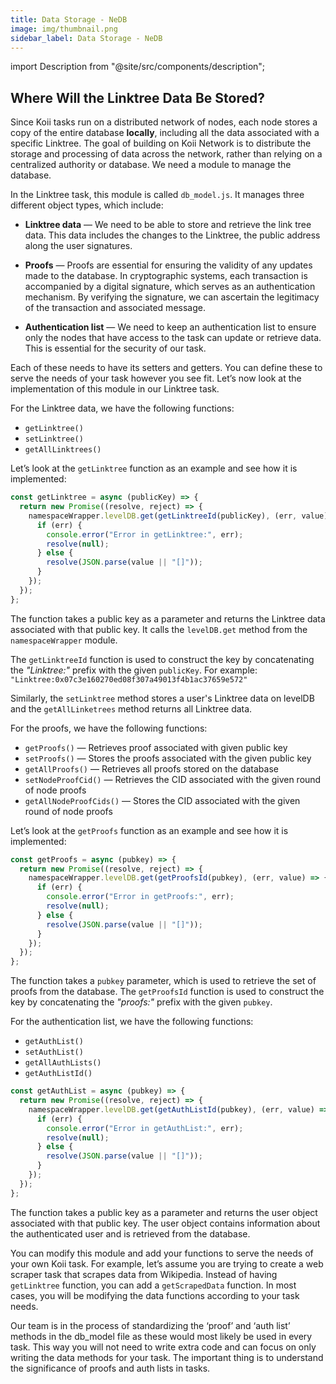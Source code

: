 ```yaml
---
title: Data Storage - NeDB
image: img/thumbnail.png
sidebar_label: Data Storage - NeDB
---
```


import Description from "@site/src/components/description";

<Description
text="This section will provide information on how and where your tasks can store data in a decentralized format. We will continue to learn that with Linktree's example, where we are required to store information about each individual user who creates a Linktree on the application."
/>

## Where Will the Linktree Data Be Stored?

Since Koii tasks run on a distributed network of nodes, each node stores a copy of the entire database **locally**, including all the data associated with a specific Linktree.
The goal of building on Koii Network is to distribute the storage and processing of data across the network, rather than relying on a centralized authority or database. We
need a module to manage the database.

In the Linktree task, this module is called `db_model.js`. It manages three different object types, which include:

- **Linktree data** — We need to be able to store and retrieve the link tree data. This data includes the changes to the Linktree, the public address along the user signatures.

- **Proofs** — Proofs are essential for ensuring the validity of any updates made to the database. In cryptographic systems, each transaction is accompanied by a digital signature, which serves as an authentication mechanism. By verifying the signature, we can ascertain the legitimacy of the transaction and associated message.

- **Authentication list** — We need to keep an authentication list to ensure only the nodes that have access to the task can update or retrieve data. This is essential for the security of our task.

Each of these needs to have its setters and getters. You can define these to serve the needs of your task however you see fit. Let’s now look at the implementation of this module in our Linktree task.

For the Linktree data, we have the following functions:

- `getLinktree()`
- `setLinktree()`
- `getAllLinktrees()`

Let’s look at the `getLinktree` function as an example and see how it is implemented:

```javascript
const getLinktree = async (publicKey) => {
  return new Promise((resolve, reject) => {
    namespaceWrapper.levelDB.get(getLinktreeId(publicKey), (err, value) => {
      if (err) {
        console.error("Error in getLinktree:", err);
        resolve(null);
      } else {
        resolve(JSON.parse(value || "[]"));
      }
    });
  });
};
```

The function takes a public key as a parameter and returns the Linktree data associated with that public key. It calls the `levelDB.get` method from the `namespaceWrapper` module.

The `getLinktreeId` function is used to construct the key by concatenating the _"Linktree:"_ prefix with the given `publicKey`. For example: `"Linktree:0x07c3e160270ed08f307a49013f4b1ac37659e572"`

Similarly, the `setLinktree` method stores a user's Linktree data on levelDB and the `getAllLinketrees` method returns all Linktree data.

For the proofs, we have the following functions:

- `getProofs()` — Retrieves proof associated with given public key
- `setProofs()` — Stores the proofs associated with the given public key
- `getAllProofs()` — Retrieves all proofs stored on the database
- `setNodeProofCid()` — Retrieves the CID associated with the given round of node proofs
- `getAllNodeProofCids()` — Stores the CID associated with the given round of node proofs

Let’s look at the `getProofs` function as an example and see how it is implemented:

```javascript
const getProofs = async (pubkey) => {
  return new Promise((resolve, reject) => {
    namespaceWrapper.levelDB.get(getProofsId(pubkey), (err, value) => {
      if (err) {
        console.error("Error in getProofs:", err);
        resolve(null);
      } else {
        resolve(JSON.parse(value || "[]"));
      }
    });
  });
};
```

The function takes a `pubkey` parameter, which is used to retrieve the set of proofs from the database. The `getProofsId` function is used to construct the key by concatenating the _"proofs:"_ prefix with the given `pubkey`.

For the authentication list, we have the following functions:

- `getAuthList()`
- `setAuthList()`
- `getAllAuthLists()`
- `getAuthListId()`

```javascript
const getAuthList = async (pubkey) => {
  return new Promise((resolve, reject) => {
    namespaceWrapper.levelDB.get(getAuthListId(pubkey), (err, value) => {
      if (err) {
        console.error("Error in getAuthList:", err);
        resolve(null);
      } else {
        resolve(JSON.parse(value || "[]"));
      }
    });
  });
};
```

The function takes a public key as a parameter and returns the user object associated with that public key. The user object contains information about the authenticated user and is retrieved from the database.

You can modify this module and add your functions to serve the needs of your own Koii task. For example, let’s assume you are trying to create a web scraper task that scrapes data from Wikipedia. Instead of having `getLinktree` function, you can add a `getScrapedData` function. In most cases, you will be modifying the data functions according to your task needs.

Our team is in the process of standardizing the ‘proof’ and ‘auth list’ methods in the db_model file as these would most likely be used in every task. This way you will not need to write extra code and can focus on only writing the data methods for your task. The important thing is to understand the significance of proofs and auth lists in tasks.
